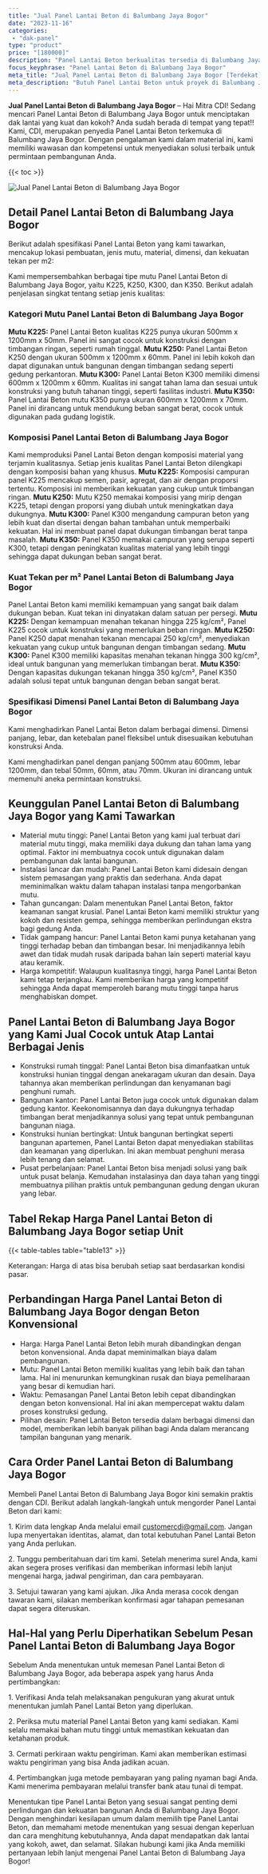 ```yaml
---
title: "Jual Panel Lantai Beton di Balumbang Jaya Bogor"
date: "2023-11-16"
categories:
 - "dak-panel"
type: "product"
price: "[180000]"
description: "Panel Lantai Beton berkualitas tersedia di Balumbang Jaya Bogor. Solusi ideal untuk proyek konstruksi dengan standar terbaik, Panel Lantai Beton memberikan kekuatan maksimal untuk lantai dak. Hubungi kami sekarang."
focus_keyphrase: "Panel Lantai Beton di Balumbang Jaya Bogor"
meta_title: "Jual Panel Lantai Beton di Balumbang Jaya Bogor [Terdekat] - CDI"
meta_description: "Butuh Panel Lantai Beton untuk proyek di Balumbang Jaya Bogor?. Tersedia Panel Lantai Beton premium untuk proyek konstruksi. Promo menarik hanya di sini."
---
```


**Jual Panel Lantai Beton di Balumbang Jaya Bogor** – Hai Mitra CDI! Sedang mencari Panel Lantai Beton di Balumbang Jaya Bogor untuk menciptakan dak lantai yang kuat dan kokoh? Anda sudah berada di tempat yang tepat!! Kami, CDI, merupakan penyedia Panel Lantai Beton terkemuka di Balumbang Jaya Bogor. Dengan pengalaman kami dalam material ini, kami memiliki wawasan dan kompetensi untuk menyediakan solusi terbaik untuk permintaan pembangunan Anda.

{{< toc >}}

![Jual Panel Lantai Beton di Balumbang Jaya Bogor](/images/dak-panel/dak-panel-17.jpg)

## Detail Panel Lantai Beton di Balumbang Jaya Bogor

Berikut adalah spesifikasi Panel Lantai Beton yang kami tawarkan, mencakup lokasi pembuatan, jenis mutu, material, dimensi, dan kekuatan tekan per m2:

Kami mempersembahkan berbagai tipe mutu Panel Lantai Beton di Balumbang Jaya Bogor, yaitu K225, K250, K300, dan K350. Berikut adalah penjelasan singkat tentang setiap jenis kualitas:

### Kategori Mutu Panel Lantai Beton di Balumbang Jaya Bogor

**Mutu K225:** Panel Lantai Beton kualitas K225 punya ukuran 500mm x 1200mm x 50mm. Panel ini sangat cocok untuk konstruksi dengan timbangan ringan, seperti rumah tinggal.
**Mutu K250:** Panel Lantai Beton K250 dengan ukuran 500mm x 1200mm x 60mm. Panel ini lebih kokoh dan dapat digunakan untuk bangunan dengan timbangan sedang seperti gedung perkantoran.
**Mutu K300:** Panel Lantai Beton K300 memiliki dimensi 600mm x 1200mm x 60mm. Kualitas ini sangat tahan lama dan sesuai untuk konstruksi yang butuh tahanan tinggi, seperti fasilitas industri.
**Mutu K350:** Panel Lantai Beton mutu K350 punya ukuran 600mm x 1200mm x 70mm. Panel ini dirancang untuk mendukung beban sangat berat, cocok untuk digunakan pada gudang logistik.

### Komposisi Panel Lantai Beton di Balumbang Jaya Bogor

Kami memproduksi Panel Lantai Beton dengan komposisi material yang terjamin kualitasnya. Setiap jenis kualitas Panel Lantai Beton dilengkapi dengan komposisi bahan yang khusus.
**Mutu K225:** Komposisi campuran panel K225 mencakup semen, pasir, agregat, dan air dengan proporsi tertentu. Komposisi ini memberikan kekuatan yang cukup untuk timbangan ringan.
**Mutu K250:** Mutu K250 memakai komposisi yang mirip dengan K225, tetapi dengan proporsi yang diubah untuk meningkatkan daya dukungnya.
**Mutu K300:** Panel K300 mengandung campuran beton yang lebih kuat dan disertai dengan bahan tambahan untuk memperbaiki kekuatan. Hal ini membuat panel dapat dukungan timbangan berat tanpa masalah.
**Mutu K350:** Panel K350 memakai campuran yang serupa seperti K300, tetapi dengan peningkatan kualitas material yang lebih tinggi sehingga dapat dukungan beban sangat berat.

### Kuat Tekan per m² Panel Lantai Beton di Balumbang Jaya Bogor

Panel Lantai Beton kami memiliki kemampuan yang sangat baik dalam dukungan beban. Kuat tekan ini dinyatakan dalam satuan per persegi.
**Mutu K225:** Dengan kemampuan menahan tekanan hingga 225 kg/cm², Panel K225 cocok untuk konstruksi yang memerlukan beban ringan.
**Mutu K250:** Panel K250 dapat menahan tekanan mencapai 250 kg/cm², menyediakan kekuatan yang cukup untuk bangunan dengan timbangan sedang.
**Mutu K300:** Panel K300 memiliki kapasitas menahan tekanan hingga 300 kg/cm², ideal untuk bangunan yang memerlukan timbangan berat.
**Mutu K350:** Dengan kapasitas dukungan tekanan hingga 350 kg/cm², Panel K350 adalah solusi tepat untuk bangunan dengan beban sangat berat.

### Spesifikasi Dimensi Panel Lantai Beton di Balumbang Jaya Bogor

Kami menghadirkan Panel Lantai Beton dalam berbagai dimensi. Dimensi panjang, lebar, dan ketebalan panel fleksibel untuk disesuaikan kebutuhan konstruksi Anda.

Kami menghadirkan panel dengan panjang 500mm atau 600mm, lebar 1200mm, dan tebal 50mm, 60mm, atau 70mm. Ukuran ini dirancang untuk memenuhi aneka permintaan konstruksi.

## Keunggulan Panel Lantai Beton di Balumbang Jaya Bogor yang Kami Tawarkan

*   Material mutu tinggi: Panel Lantai Beton yang kami jual terbuat dari material mutu tinggi, maka memiliki daya dukung dan tahan lama yang optimal. Faktor ini membuatnya cocok untuk digunakan dalam pembangunan dak lantai bangunan.
*   Instalasi lancar dan mudah: Panel Lantai Beton kami didesain dengan sistem pemasangan yang praktis dan sederhana. Anda dapat meminimalkan waktu dalam tahapan instalasi tanpa mengorbankan mutu.
*   Tahan guncangan: Dalam menentukan Panel Lantai Beton, faktor keamanan sangat krusial. Panel Lantai Beton kami memiliki struktur yang kokoh dan resisten gempa, sehingga memberikan perlindungan ekstra bagi gedung Anda.
*   Tidak gampang hancur: Panel Lantai Beton kami punya ketahanan yang tinggi terhadap beban dan timbangan besar. Ini menjadikannya lebih awet dan tidak mudah rusak daripada bahan lain seperti material kayu atau keramik.
*   Harga kompetitif: Walaupun kualitasnya tinggi, harga Panel Lantai Beton kami tetap terjangkau. Kami memberikan harga yang kompetitif sehingga Anda dapat memperoleh barang mutu tinggi tanpa harus menghabiskan dompet.

## Panel Lantai Beton di Balumbang Jaya Bogor yang Kami Jual Cocok untuk Atap Lantai Berbagai Jenis

*   Konstruksi rumah tinggal: Panel Lantai Beton bisa dimanfaatkan untuk konstruksi hunian tinggal dengan anekaragam ukuran dan desain. Daya tahannya akan memberikan perlindungan dan kenyamanan bagi penghuni rumah.
*   Bangunan kantor: Panel Lantai Beton juga cocok untuk digunakan dalam gedung kantor. Keekonomisannya dan daya dukungnya terhadap timbangan berat menjadikannya solusi yang tepat untuk pembangunan bangunan niaga.
*   Konstruksi hunian bertingkat: Untuk bangunan bertingkat seperti bangunan apartemen, Panel Lantai Beton dapat menyediakan stabilitas dan keamanan yang diperlukan. Ini akan membuat penghuni merasa lebih tenang dan selamat.
*   Pusat perbelanjaan: Panel Lantai Beton bisa menjadi solusi yang baik untuk pusat belanja. Kemudahan instalasinya dan daya tahan yang tinggi membuatnya pilihan praktis untuk pembangunan gedung dengan ukuran yang lebar.

## Tabel Rekap Harga Panel Lantai Beton di Balumbang Jaya Bogor setiap Unit

{{< table-tables table="table13" >}}

Keterangan: Harga di atas bisa berubah setiap saat berdasarkan kondisi pasar.

## Perbandingan Harga Panel Lantai Beton di Balumbang Jaya Bogor dengan Beton Konvensional

*   Harga: Harga Panel Lantai Beton lebih murah dibandingkan dengan beton konvensional. Anda dapat meminimalkan biaya dalam pembangunan.
*   Mutu: Panel Lantai Beton memiliki kualitas yang lebih baik dan tahan lama. Hal ini menurunkan kemungkinan rusak dan biaya pemeliharaan yang besar di kemudian hari.
*   Waktu: Pemasangan Panel Lantai Beton lebih cepat dibandingkan dengan beton konvensional. Hal ini akan mempercepat waktu dalam proses konstruksi gedung.
*   Pilihan desain: Panel Lantai Beton tersedia dalam berbagai dimensi dan model, memberikan lebih banyak pilihan bagi Anda dalam merancang tampilan bangunan yang menarik.

## Cara Order Panel Lantai Beton di Balumbang Jaya Bogor

Membeli Panel Lantai Beton di Balumbang Jaya Bogor kini semakin praktis dengan CDI. Berikut adalah langkah-langkah untuk mengorder Panel Lantai Beton dari kami:

1\.  Kirim data lengkap Anda melalui email customercdi@gmail.com. Jangan lupa menyertakan identitas, alamat, dan total kebutuhan Panel Lantai Beton yang Anda perlukan.

2\.  Tunggu pemberitahuan dari tim kami. Setelah menerima surel Anda, kami akan segera proses verifikasi dan memberikan informasi lebih lanjut mengenai harga, jadwal pengiriman, dan cara pembayaran.

3\.  Setujui tawaran yang kami ajukan. Jika Anda merasa cocok dengan tawaran kami, silakan memberikan konfirmasi agar tahapan pemesanan dapat segera diteruskan.

## Hal-Hal yang Perlu Diperhatikan Sebelum Pesan Panel Lantai Beton di Balumbang Jaya Bogor

Sebelum Anda menentukan untuk memesan Panel Lantai Beton di Balumbang Jaya Bogor, ada beberapa aspek yang harus Anda pertimbangkan:

1\.  Verifikasi Anda telah melaksanakan pengukuran yang akurat untuk menentukan jumlah Panel Lantai Beton yang diperlukan.

2\.  Periksa mutu material Panel Lantai Beton yang kami sediakan. Kami selalu memakai bahan mutu tinggi untuk memastikan kekuatan dan ketahanan produk.

3\.  Cermati perkiraan waktu pengiriman. Kami akan memberikan estimasi waktu pengiriman yang bisa Anda jadikan acuan.

4\.  Pertimbangkan juga metode pembayaran yang paling nyaman bagi Anda. Kami menerima pembayaran melalui transfer bank atau tunai di tempat.

Menentukan tipe Panel Lantai Beton yang sesuai sangat penting demi perlindungan dan kekuatan bangunan Anda di Balumbang Jaya Bogor. Dengan menghindari kesilapan umum dalam memilih tipe Panel Lantai Beton, dan memahami metode menentukan yang sesuai dengan keperluan dan cara menghitung kebutuhannya, Anda dapat mendapatkan dak lantai yang kokoh, awet, dan selamat. Silakan hubungi kami jika Anda memiliki pertanyaan lebih lanjut mengenai Panel Lantai Beton di Balumbang Jaya Bogor!